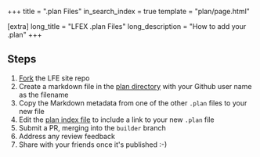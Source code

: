 +++
title = ".plan Files"
in_search_index = true
template = "plan/page.html"

[extra]
long_title = "LFEX .plan Files"
long_description = "How to add your .plan"
+++

## Steps

1. [Fork][fork] the LFE site repo
1. Create a markdown file in the [plan directory][plan-dir] with your Github user name as the filename
1. Copy the Markdown metadata from one of the other `.plan` files to your new file
1. Edit the [plan index file][plan-index] to include a link to your new `.plan` file
1. Submit a PR, merging into the `builder` branch
1. Address any review feedback
1. Share with your friends once it's published :-)

[//]: ---Named-Links---

[fork]: https://github.com/lfe/lfe.github.io/fork
[plan-dir]: https://github.com/lfe/lfe.github.io/tree/builder/content/plan
[plan-index]: https://github.com/lfe/lfe.github.io/blob/builder/content/plan/_index.md
